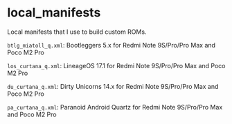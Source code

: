 # local_manifests
Local manifests that I use to build custom ROMs.

`btlg_miatoll_q.xml`: Bootleggers 5.x for Redmi Note 9S/Pro/Pro Max and Poco M2 Pro

`los_curtana_q.xml`: LineageOS 17.1 for Redmi Note 9S/Pro/Pro Max and Poco M2 Pro

`du_curtana_q.xml`: Dirty Unicorns 14.x for Redmi Note 9S/Pro/Pro Max and Poco M2 Pro

`pa_curtana_q.xml`: Paranoid Android Quartz for Redmi Note 9S/Pro/Pro Max and Poco M2 Pro